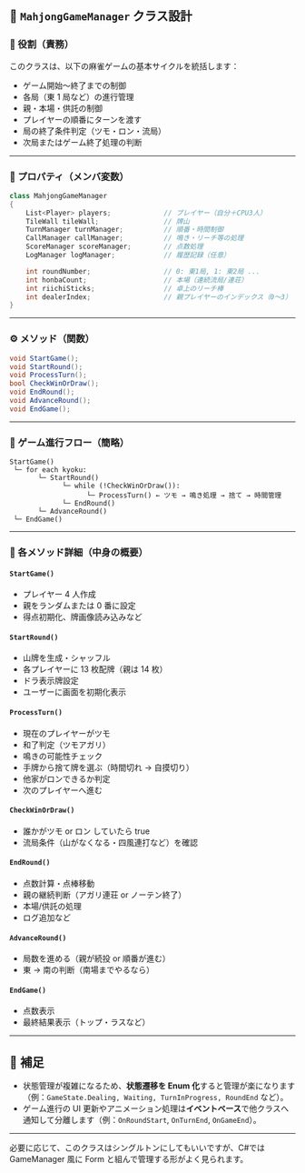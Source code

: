 ## 🧩 `MahjongGameManager` クラス設計

### 📌 役割（責務）

このクラスは、以下の麻雀ゲームの基本サイクルを統括します：

- ゲーム開始〜終了までの制御
- 各局（東 1 局など）の進行管理
- 親・本場・供託の制御
- プレイヤーの順番にターンを渡す
- 局の終了条件判定（ツモ・ロン・流局）
- 次局またはゲーム終了処理の判断

---

### 🧾 プロパティ（メンバ変数）

```csharp
class MahjongGameManager
{
    List<Player> players;             // プレイヤー（自分＋CPU3人）
    TileWall tileWall;                // 牌山
    TurnManager turnManager;          // 順番・時間制御
    CallManager callManager;          // 鳴き・リーチ等の処理
    ScoreManager scoreManager;        // 点数処理
    LogManager logManager;            // 履歴記録（任意）

    int roundNumber;                  // 0: 東1局, 1: 東2局 ...
    int honbaCount;                   // 本場（連続流局/連荘）
    int riichiSticks;                 // 卓上のリーチ棒
    int dealerIndex;                  // 親プレイヤーのインデックス（0〜3）
}
```

---

### ⚙️ メソッド（関数）

```csharp
void StartGame();
void StartRound();
void ProcessTurn();
bool CheckWinOrDraw();
void EndRound();
void AdvanceRound();
void EndGame();
```

---

### 🔁 ゲーム進行フロー（簡略）

```plaintext
StartGame()
 └─ for each kyoku:
       └─ StartRound()
             └─ while (!CheckWinOrDraw()):
                   └─ ProcessTurn() ← ツモ → 鳴き処理 → 捨て → 時間管理
             └─ EndRound()
       └─ AdvanceRound()
 └─ EndGame()
```

---

### 🧠 各メソッド詳細（中身の概要）

#### `StartGame()`

- プレイヤー 4 人作成
- 親をランダムまたは 0 番に設定
- 得点初期化、牌画像読み込みなど

#### `StartRound()`

- 山牌を生成・シャッフル
- 各プレイヤーに 13 枚配牌（親は 14 枚）
- ドラ表示牌設定
- ユーザーに画面を初期化表示

#### `ProcessTurn()`

- 現在のプレイヤーがツモ
- 和了判定（ツモアガリ）
- 鳴きの可能性チェック
- 手牌から捨て牌を選ぶ（時間切れ → 自摸切り）
- 他家がロンできるか判定
- 次のプレイヤーへ進む

#### `CheckWinOrDraw()`

- 誰かがツモ or ロン していたら true
- 流局条件（山がなくなる・四風連打など）を確認

#### `EndRound()`

- 点数計算・点棒移動
- 親の継続判断（アガリ連荘 or ノーテン終了）
- 本場/供託の処理
- ログ追加など

#### `AdvanceRound()`

- 局数を進める（親が続投 or 順番が進む）
- 東 → 南の判断（南場までやるなら）

#### `EndGame()`

- 点数表示
- 最終結果表示（トップ・ラスなど）

---

## 📌 補足

- 状態管理が複雑になるため、**状態遷移を Enum 化**すると管理が楽になります（例：`GameState.Dealing, Waiting, TurnInProgress, RoundEnd` など）。
- ゲーム進行の UI 更新やアニメーション処理は**イベントベース**で他クラスへ通知して分離します（例：`OnRoundStart`, `OnTurnEnd`, `OnGameEnd`）。

---

必要に応じて、このクラスはシングルトンにしてもいいですが、C#では GameManager 風に Form と組んで管理する形がよく見られます。
